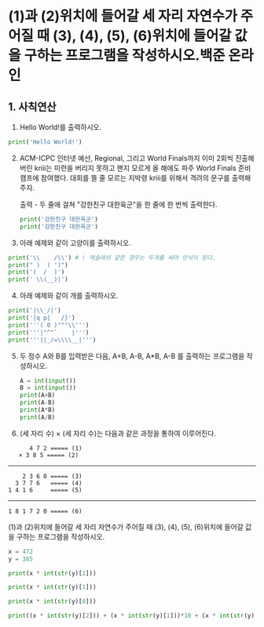 # (1)과 (2)위치에 들어갈 세 자리 자연수가 주어질 때 (3), (4), (5), (6)위치에 들어갈 값을 구하는 프로그램을 작성하시오.백준 온라인

##  1. 사칙연산

1.  Hello World!를 출력하시오.

   ```python
   print('Hello World!')
   ```



2. ACM-ICPC 인터넷 예선, Regional, 그리고 World Finals까지 이미 2회씩 진출해버린 kriii는 미련을 버리지 못하고 왠지 모르게 올 해에도 파주 World Finals 준비 캠프에 참여했다. 대회를 뜰 줄 모르는 지박령 kriii를 위해서 격려의 문구를 출력해주자.

   출력 - 두 줄에 걸쳐 "강한친구 대한육군"을 한 줄에 한 번씩 출력한다.

   ```python
   print('강한친구 대한육군')
   print('강한친구 대한육군')
   ```

   

3. 아래 예제와 같이 고양이를 출력하시오.

```python
print('\\    /\\') # \ 역슬래쉬 같은 경우는 두개를 써야 인식이 된다.
print(" )  ( ')")
print('(  /  )')
print(' \\(__)|')
```

4. 아래 예제와 같이 개를 출력하시오.

```python
print('|\\_/|')
print('|q p|   /}')
print('''( 0 )"""\\''')
print('''|"^"`    |''')
print('''||_/=\\\\__|''')

```

5. 두 정수 A와 B를 입력받은 다음, A+B, A-B, A*B, A-B 를 출력하는 프로그램을 작성하시오.

   ```python
   A = int(input())
   B = int(input())
   print(A+B)
   print(A-B)
   print(A*B)
   print(A/B)
   ```

6.  (세 자리 수) × (세 자리 수)는 다음과 같은 과정을 통하여 이루어진다.

   ```
         4 7 2 ===== (1) 
      × 3 8 5 ===== (2)
   ```

   ------

   ```
       2 3 6 0 ===== (3)
     3 7 7 6   ===== (4)
   1 4 1 6     ===== (5)
   ```

   ------

   ```
   1 8 1 7 2 0 ===== (6)
   ```

(1)과 (2)위치에 들어갈 세 자리 자연수가 주어질 때 (3), (4), (5), (6)위치에 들어갈 값을 구하는 프로그램을 작성하시오.

```python
x = 472
y = 385

print(x * int(str(y)[2]))

print(x * int(str(y)[1]))

print(x * int(str(y)[0]))

print((x * int(str(y)[2])) + (x * int(str(y)[1]))*10 + (x * int(str(y)[0]))*100)


```

